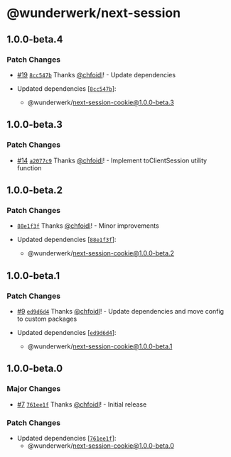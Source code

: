 # @wunderwerk/next-session

## 1.0.0-beta.4

### Patch Changes

- [#19](https://github.com/wunderwerkio/next-session/pull/19) [`8cc547b`](https://github.com/wunderwerkio/next-session/commit/8cc547b78c5c4c10a39588e9067164f07ee2969e) Thanks [@chfoidl](https://github.com/chfoidl)! - Update dependencies

- Updated dependencies [[`8cc547b`](https://github.com/wunderwerkio/next-session/commit/8cc547b78c5c4c10a39588e9067164f07ee2969e)]:
  - @wunderwerk/next-session-cookie@1.0.0-beta.3

## 1.0.0-beta.3

### Patch Changes

- [#14](https://github.com/wunderwerkio/next-session/pull/14) [`a2077c9`](https://github.com/wunderwerkio/next-session/commit/a2077c9f627e0625fa26b3d5e0adf58ab3d2acbe) Thanks [@chfoidl](https://github.com/chfoidl)! - Implement toClientSession utility function

## 1.0.0-beta.2

### Patch Changes

- [`88e1f3f`](https://github.com/wunderwerkio/next-session/commit/88e1f3f5d0f046390e179bdaecbbf661983c1822) Thanks [@chfoidl](https://github.com/chfoidl)! - Minor improvements

- Updated dependencies [[`88e1f3f`](https://github.com/wunderwerkio/next-session/commit/88e1f3f5d0f046390e179bdaecbbf661983c1822)]:
  - @wunderwerk/next-session-cookie@1.0.0-beta.2

## 1.0.0-beta.1

### Patch Changes

- [#9](https://github.com/wunderwerkio/next-session/pull/9) [`ed9d6d4`](https://github.com/wunderwerkio/next-session/commit/ed9d6d4863c29cd575c8af33f032647a05991e49) Thanks [@chfoidl](https://github.com/chfoidl)! - Update dependencies and move config to custom packages

- Updated dependencies [[`ed9d6d4`](https://github.com/wunderwerkio/next-session/commit/ed9d6d4863c29cd575c8af33f032647a05991e49)]:
  - @wunderwerk/next-session-cookie@1.0.0-beta.1

## 1.0.0-beta.0

### Major Changes

- [#7](https://github.com/wunderwerkio/next-session/pull/7) [`761ee1f`](https://github.com/wunderwerkio/next-session/commit/761ee1f824f37f18c4d83778cdfe272857096041) Thanks [@chfoidl](https://github.com/chfoidl)! - Initial release

### Patch Changes

- Updated dependencies [[`761ee1f`](https://github.com/wunderwerkio/next-session/commit/761ee1f824f37f18c4d83778cdfe272857096041)]:
  - @wunderwerk/next-session-cookie@1.0.0-beta.0
